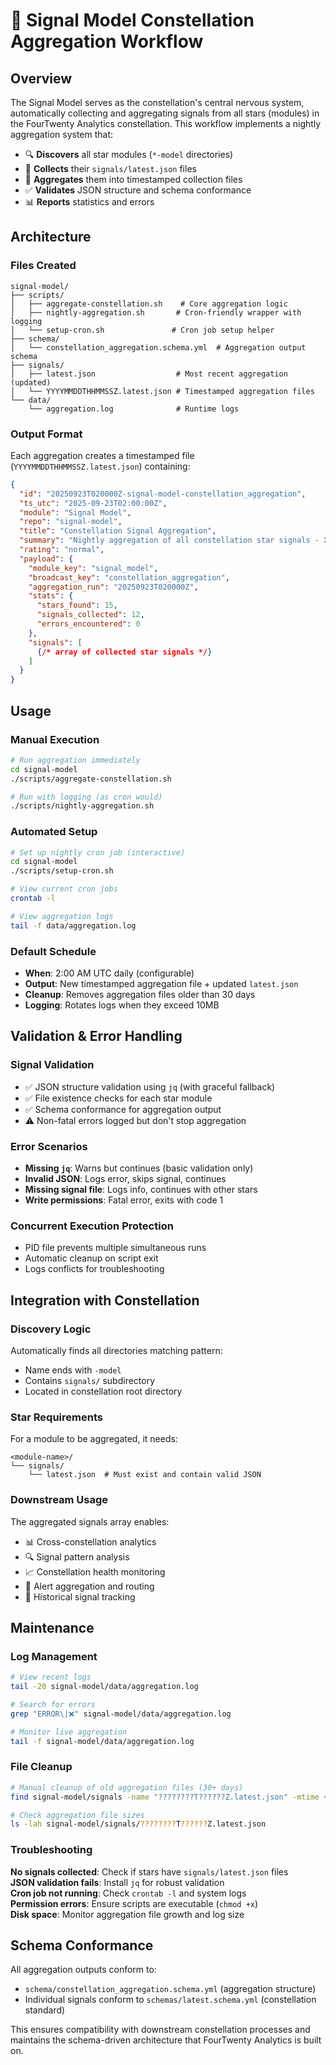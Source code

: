 # 📡 Signal Model Constellation Aggregation Workflow

## Overview

The Signal Model serves as the constellation's central nervous system, automatically collecting and aggregating signals from all stars (modules) in the FourTwenty Analytics constellation. This workflow implements a nightly aggregation system that:

- 🔍 **Discovers** all star modules (`*-model` directories)
- 📡 **Collects** their `signals/latest.json` files  
- 🔄 **Aggregates** them into timestamped collection files
- ✅ **Validates** JSON structure and schema conformance
- 📊 **Reports** statistics and errors

## Architecture

### Files Created

```
signal-model/
├── scripts/
│   ├── aggregate-constellation.sh    # Core aggregation logic
│   ├── nightly-aggregation.sh       # Cron-friendly wrapper with logging
│   └── setup-cron.sh               # Cron job setup helper
├── schema/
│   └── constellation_aggregation.schema.yml  # Aggregation output schema
├── signals/
│   ├── latest.json                  # Most recent aggregation (updated)
│   └── YYYYMMDDTHHMMSSZ.latest.json # Timestamped aggregation files
└── data/
    └── aggregation.log              # Runtime logs
```

### Output Format

Each aggregation creates a timestamped file (`YYYYMMDDTHHMMSSZ.latest.json`) containing:

```json
{
  "id": "20250923T020000Z-signal-model-constellation_aggregation",
  "ts_utc": "2025-09-23T02:00:00Z",
  "module": "Signal Model",
  "repo": "signal-model", 
  "title": "Constellation Signal Aggregation",
  "summary": "Nightly aggregation of all constellation star signals - X signals from Y stars",
  "rating": "normal",
  "payload": {
    "module_key": "signal_model",
    "broadcast_key": "constellation_aggregation",
    "aggregation_run": "20250923T020000Z",
    "stats": {
      "stars_found": 15,
      "signals_collected": 12,
      "errors_encountered": 0
    },
    "signals": [
      {/* array of collected star signals */}
    ]
  }
}
```

## Usage

### Manual Execution

```bash
# Run aggregation immediately
cd signal-model
./scripts/aggregate-constellation.sh

# Run with logging (as cron would)
./scripts/nightly-aggregation.sh
```

### Automated Setup

```bash
# Set up nightly cron job (interactive)
cd signal-model  
./scripts/setup-cron.sh

# View current cron jobs
crontab -l

# View aggregation logs
tail -f data/aggregation.log
```

### Default Schedule

- **When**: 2:00 AM UTC daily (configurable)
- **Output**: New timestamped aggregation file + updated `latest.json`
- **Cleanup**: Removes aggregation files older than 30 days
- **Logging**: Rotates logs when they exceed 10MB

## Validation & Error Handling

### Signal Validation
- ✅ JSON structure validation using `jq` (with graceful fallback)
- ✅ File existence checks for each star module
- ✅ Schema conformance for aggregation output
- ⚠️ Non-fatal errors logged but don't stop aggregation

### Error Scenarios
- **Missing `jq`**: Warns but continues (basic validation only)
- **Invalid JSON**: Logs error, skips signal, continues
- **Missing signal file**: Logs info, continues with other stars
- **Write permissions**: Fatal error, exits with code 1

### Concurrent Execution Protection
- PID file prevents multiple simultaneous runs
- Automatic cleanup on script exit
- Logs conflicts for troubleshooting

## Integration with Constellation

### Discovery Logic
Automatically finds all directories matching pattern:
- Name ends with `-model`
- Contains `signals/` subdirectory
- Located in constellation root directory

### Star Requirements
For a module to be aggregated, it needs:
```
<module-name>/
└── signals/
    └── latest.json  # Must exist and contain valid JSON
```

### Downstream Usage
The aggregated signals array enables:
- 📊 Cross-constellation analytics
- 🔍 Signal pattern analysis  
- 📈 Constellation health monitoring
- 🚨 Alert aggregation and routing
- 📝 Historical signal tracking

## Maintenance

### Log Management
```bash
# View recent logs
tail -20 signal-model/data/aggregation.log

# Search for errors
grep "ERROR\|❌" signal-model/data/aggregation.log

# Monitor live aggregation
tail -f signal-model/data/aggregation.log
```

### File Cleanup
```bash
# Manual cleanup of old aggregation files (30+ days)
find signal-model/signals -name "????????T??????Z.latest.json" -mtime +30 -delete

# Check aggregation file sizes
ls -lah signal-model/signals/????????T??????Z.latest.json
```

### Troubleshooting

**No signals collected**: Check if stars have `signals/latest.json` files  
**JSON validation fails**: Install `jq` for robust validation  
**Cron job not running**: Check `crontab -l` and system logs  
**Permission errors**: Ensure scripts are executable (`chmod +x`)  
**Disk space**: Monitor aggregation file growth and log size

## Schema Conformance

All aggregation outputs conform to:
- `schema/constellation_aggregation.schema.yml` (aggregation structure)
- Individual signals conform to `schemas/latest.schema.yml` (constellation standard)

This ensures compatibility with downstream constellation processes and maintains the schema-driven architecture that FourTwenty Analytics is built on.